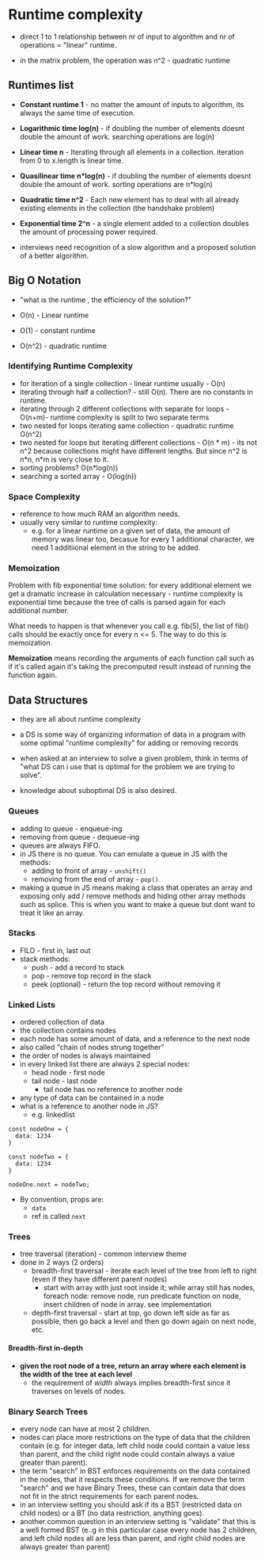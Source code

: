 # Runtime complexity

- direct 1 to 1 relationship between nr of input to algorithm and nr of operations = "linear" runtime.

- in the matrix problem, the operation was n^2 - quadratic runtime

## Runtimes list

- **Constant runtime 1** - no matter the amount of inputs to algorithm, its always the same time of execution.

- **Logarithmic time log(n)** - if doubling the number of elements doesnt double the amount of work. searching operations are log(n)

- **Linear time n** - Iterating through all elements in a collection. iteration from 0 to x.length is linear time.

- **Quasilinear time n\*log(n)** - if doubling the number of elements doesnt double the amount of work. sorting operations are n\*log(n)

- **Quadratic time n^2** - Each new element has to deal with all already existing elements in the collection (the handshake problem)

- **Exponential time 2^n** - a single element added to a collection doubles the amount of processing power required.

- interviews need recognition of a slow algorithm and a proposed solution of a better algorithm.

## Big O Notation

- "what is the runtime , the efficiency of the solution?"

- O(n) - Linear runtime
- O(1) - constant runtime
- O(n^2) - quadratic runtime

### Identifying Runtime Complexity

- for iteration of a single collection - linear runtime usually - O(n)
- iterating through half a collection? - still O(n). There are no constants in runtime.
- iterating through 2 different collections with separate for loops - O(n+m)- runtime complexity is split to two separate terms
- two nested for loops iterating same collection - quadratic runtime O(n^2)
- two nested for loops but iterating different collections - O(n * m) - its not n^2 because collections might have different lengths. But since n^2 is n*n, n\*m is very close to it.
- sorting problems? O(n\*log(n))
- searching a sorted array - O(log(n))

### Space Complexity

- reference to how much RAM an algorithm needs.
- usually very similar to runtime complexity:
  - e.g. for a linear runtime on a given set of data, the amount of memory was linear too, becasue for every 1 additional character, we need 1 additiional element in the string to be added.

### Memoization

Problem with fib exponential time solution: for every additional element we get a dramatic increase in calculation necessary - runtime complexity is exponential time because the tree of calls is parsed again for each additional number.

What needs to happen is that whenever you call e.g. fib(5), the list of fib() calls should be exactly once for every n <= 5. The way to do this is memoization.

**Memoization** means recording the arguments of each function call such as if it's called again it's taking the precomputed result instead of running the function again.

## Data Structures

- they are all about runtime complexity

- a DS is some way of organizing information of data in a program with some optimal "runtime complexity" for adding or removing records

- when asked at an interview to solve a given problem, think in terms of "what DS can i use that is optimal for the problem we are trying to solve".

- knowledge about suboptimal DS is also desired.

### Queues

- adding to queue - enqueue-ing
- removing from queue - dequeue-ing
- queues are always FIFO.
- in JS there is no queue. You can emulate a queue in JS with the methods:
  - adding to front of array - `unshift()`
  - removing from the end of array - `pop()`
- making a queue in JS means making a class that operates an array and exposing only add / remove methods and hiding other array methods such as splice. This is when you want to make a queue but dont want to treat it like an array.

### Stacks

- FILO - first in, last out
- stack methods:
  - push - add a record to stack
  - pop - remove top record in the stack
  - peek (optional) - return the top record without removing it

### Linked Lists

- ordered collection of data
- the collection contains nodes
- each node has some amount of data, and a reference to the next node
- also called "chain of nodes strung together"
- the order of nodes is always maintained
- in every linked list there are always 2 special nodes:
  - head node - first node
  - tail node - last node
    - tail node has no reference to another node
- any type of data can be contained in a node
- what is a reference to another node in JS?
  - e.g. linkedlist

```
const nodeOne = {
  data: 1234
}

const nodeTwo = {
  data: 1234
}

nodeOne.next = nodeTwo;
```

- By convention, props are:
  - `data`
  - ref is called `next`

### Trees

- tree traversal (iteration) - common interview theme
- done in 2 ways (2 orders)
  - breadth-first traversal - iterate each level of the tree from left to right (even if they have different parent nodes)
    - start with array with just root inside it; while array still has nodes, foreach node: remove node, run predicate function on node, insert children of node in array. see implementation
  - depth-first traversal - start at top, go down left side as far as possible, then go back a level and then go down again on next node, etc.

#### Breadth-first in-depth

- **given the root node of a tree, return an array where each element is the width of the tree at each level**
  - the requirement of _width_ always implies breadth-first since it traverses on levels of nodes.

### Binary Search Trees

- every node can have at most 2 children.
- nodes can place more restrictions on the type of data that the children contain (e.g. for integer data, left child node could contain a value less than parent, and the child right node could contain always a value greater than parent).
- the term "search" in BST enforces requirements on the data contained in the nodes, that it respects these conditions. If we remove the term "search" and we have Binary Trees, these can contain data that does not fit in the strict requirements for each parent nodes.
- in an interview setting you should ask if its a BST (restricted data on child nodes) or a BT (no data restriction, anything goes).
- another common question in an interview setting is "validate" that this is a well formed BST (e..g in this particular case every node has 2 children, and left child nodes all are less than parent, and right child nodes are always greater than parent)

